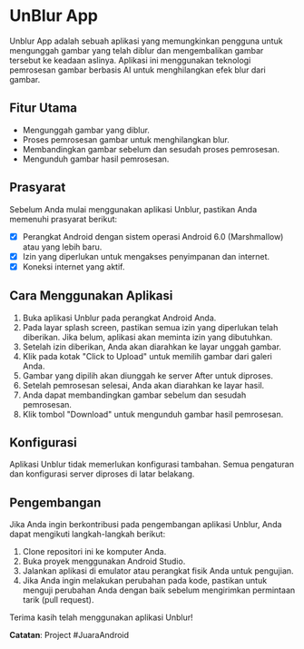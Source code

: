 # UnBlur App

Unblur App adalah sebuah aplikasi yang memungkinkan pengguna untuk mengunggah gambar yang telah diblur dan mengembalikan gambar tersebut ke keadaan aslinya. Aplikasi ini menggunakan teknologi pemrosesan gambar berbasis AI untuk menghilangkan efek blur dari gambar.

## Fitur Utama

- Mengunggah gambar yang diblur.
- Proses pemrosesan gambar untuk menghilangkan blur.
- Membandingkan gambar sebelum dan sesudah proses pemrosesan.
- Mengunduh gambar hasil pemrosesan.

## Prasyarat

Sebelum Anda mulai menggunakan aplikasi Unblur, pastikan Anda memenuhi prasyarat berikut:

- [X] Perangkat Android dengan sistem operasi Android 6.0 (Marshmallow) atau yang lebih baru.
- [X] Izin yang diperlukan untuk mengakses penyimpanan dan internet.
- [X] Koneksi internet yang aktif.

## Cara Menggunakan Aplikasi

1. Buka aplikasi Unblur pada perangkat Android Anda.
2. Pada layar splash screen, pastikan semua izin yang diperlukan telah diberikan. Jika belum, aplikasi akan meminta izin yang dibutuhkan.
3. Setelah izin diberikan, Anda akan diarahkan ke layar unggah gambar.
4. Klik pada kotak "Click to Upload" untuk memilih gambar dari galeri Anda.
5. Gambar yang dipilih akan diunggah ke server After untuk diproses.
6. Setelah pemrosesan selesai, Anda akan diarahkan ke layar hasil.
7. Anda dapat membandingkan gambar sebelum dan sesudah pemrosesan.
8. Klik tombol "Download" untuk mengunduh gambar hasil pemrosesan.

## Konfigurasi

Aplikasi Unblur tidak memerlukan konfigurasi tambahan. Semua pengaturan dan konfigurasi server diproses di latar belakang.

## Pengembangan

Jika Anda ingin berkontribusi pada pengembangan aplikasi Unblur, Anda dapat mengikuti langkah-langkah berikut:

1. Clone repositori ini ke komputer Anda.
2. Buka proyek menggunakan Android Studio.
3. Jalankan aplikasi di emulator atau perangkat fisik Anda untuk pengujian.
4. Jika Anda ingin melakukan perubahan pada kode, pastikan untuk menguji perubahan Anda dengan baik sebelum mengirimkan permintaan tarik (pull request).

Terima kasih telah menggunakan aplikasi Unblur!

**Catatan**: Project #JuaraAndroid
